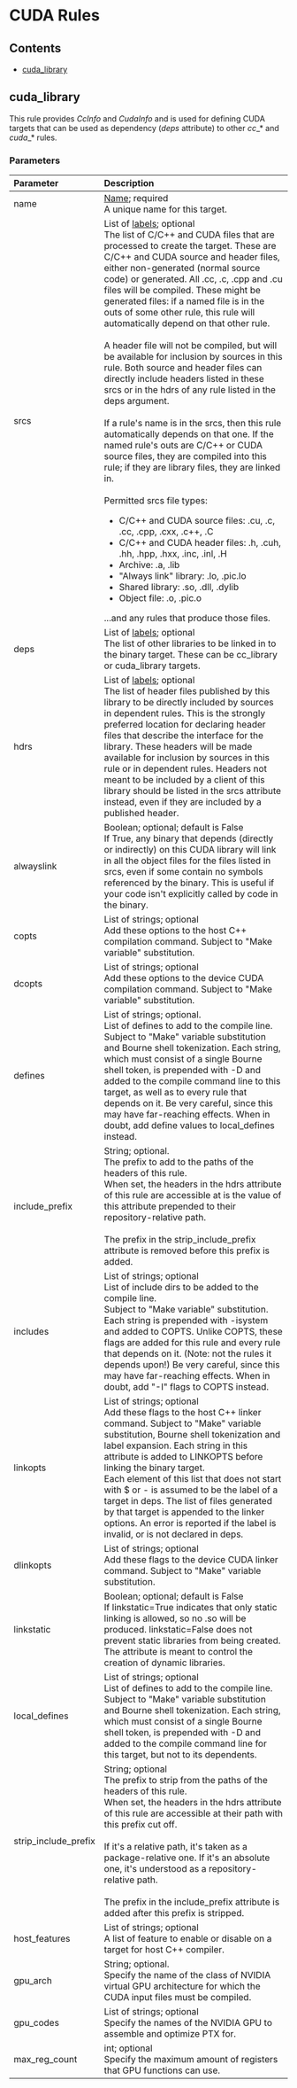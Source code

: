 # CUDA Rules

## Contents
- [cuda_library](#cuda_library)

## cuda_library

This rule provides _CcInfo_ and _CudaInfo_ and is used for defining CUDA targets that can be used as dependency (_deps_ attribute) to other _cc__* and _cuda__* rules.

### Parameters

| Parameter            | Description                                                                                  |
|:---------------------|:---------------------------------------------------------------------------------------------|
| name                 | [Name](https://docs.bazel.build/versions/main/build-ref.html#name); required <br/> A unique name for this target. |
| srcs                 | List of [labels](https://docs.bazel.build/versions/main/skylark/lib/Label.html); optional <br/> The list of C/C++ and CUDA files that are processed to create the target. These are C/C++ and CUDA source and header files, either non-generated (normal source code) or generated. All .cc, .c, .cpp and .cu files will be compiled. These might be generated files: if a named file is in the outs of some other rule, this rule will automatically depend on that other rule. <br/> <br/> A header file will not be compiled, but will be available for inclusion by sources in this rule. Both source and header files can directly include headers listed in these srcs or in the hdrs of any rule listed in the deps argument. <br/> <br/> If a rule's name is in the srcs, then this rule automatically depends on that one. If the named rule's outs are C/C++ or CUDA source files, they are compiled into this rule; if they are library files, they are linked in. <br/> <br/> Permitted srcs file types: <ul><li>C/C++ and CUDA source files: .cu, .c, .cc, .cpp, .cxx, .c++, .C</li><li>C/C++ and CUDA header files: .h, .cuh, .hh, .hpp, .hxx, .inc, .inl, .H</li><li>Archive: .a, .lib</li><li>"Always link" library: .lo, .pic.lo</li><li>Shared library: .so, .dll, .dylib</li><li>Object file: .o, .pic.o</li> </ul> ...and any rules that produce those files. |
| deps                 | List of [labels](https://docs.bazel.build/versions/main/skylark/lib/Label.html); optional <br/> The list of other libraries to be linked in to the binary target. These can be cc_library or cuda_library targets. |
| hdrs                 | List of [labels](https://docs.bazel.build/versions/main/skylark/lib/Label.html); optional <br/> The list of header files published by this library to be directly included by sources in dependent rules. This is the strongly preferred location for declaring header files that describe the interface for the library. These headers will be made available for inclusion by sources in this rule or in dependent rules. Headers not meant to be included by a client of this library should be listed in the srcs attribute instead, even if they are included by a published header. |
| alwayslink           | Boolean; optional; default is False <br/> If True, any binary that depends (directly or indirectly) on this CUDA library will link in all the object files for the files listed in srcs, even if some contain no symbols referenced by the binary. This is useful if your code isn't explicitly called by code in the binary. |
| copts                | List of strings; optional <br/> Add these options to the host C++ compilation command. Subject to "Make variable" substitution. |
| dcopts               | List of strings; optional <br/> Add these options to the device CUDA compilation command. Subject to "Make variable" substitution. |
| defines              | List of strings; optional. <br/> List of defines to add to the compile line. Subject to "Make" variable substitution and Bourne shell tokenization. Each string, which must consist of a single Bourne shell token, is prepended with -D and added to the compile command line to this target, as well as to every rule that depends on it. Be very careful, since this may have far-reaching effects. When in doubt, add define values to local_defines instead. |
| include_prefix       | String; optional. <br/> The prefix to add to the paths of the headers of this rule. <br/> When set, the headers in the hdrs attribute of this rule are accessible at is the value of this attribute prepended to their repository-relative path. <br/><br/> The prefix in the strip_include_prefix attribute is removed before this prefix is added. |
| includes             | List of strings; optional <br/> List of include dirs to be added to the compile line. <br/> Subject to "Make variable" substitution. Each string is prepended with -isystem and added to COPTS. Unlike COPTS, these flags are added for this rule and every rule that depends on it. (Note: not the rules it depends upon!) Be very careful, since this may have far-reaching effects. When in doubt, add "-I" flags to COPTS instead. |
| linkopts             | List of strings; optional <br/> Add these flags to the host C++ linker command. Subject to "Make" variable substitution, Bourne shell tokenization and label expansion. Each string in this attribute is added to LINKOPTS before linking the binary target. <br/> Each element of this list that does not start with $ or - is assumed to be the label of a target in deps. The list of files generated by that target is appended to the linker options. An error is reported if the label is invalid, or is not declared in deps. |
| dlinkopts            | List of strings; optional <br/> Add these flags to the device CUDA linker command. Subject to "Make" variable substitution. |
| linkstatic           | Boolean; optional; default is False <br/> If linkstatic=True indicates that only static linking is allowed, so no .so will be produced. linkstatic=False does not prevent static libraries from being created. The attribute is meant to control the creation of dynamic libraries. |
| local_defines        | List of strings; optional <br/> List of defines to add to the compile line. Subject to "Make" variable substitution and Bourne shell tokenization. Each string, which must consist of a single Bourne shell token, is prepended with -D and added to the compile command line for this target, but not to its dependents. |
| strip_include_prefix | String; optional <br/> The prefix to strip from the paths of the headers of this rule. <br/> When set, the headers in the hdrs attribute of this rule are accessible at their path with this prefix cut off. <br/> <br/> If it's a relative path, it's taken as a package-relative one. If it's an absolute one, it's understood as a repository-relative path. <br/> <br/> The prefix in the include_prefix attribute is added after this prefix is stripped. |
| host_features        | List of strings; optional <br/> A list of feature to enable or disable on a target for host C++ compiler.  |
| gpu_arch             | String; optional. <br/> Specify the name of the class of NVIDIA virtual GPU architecture for which the CUDA input files must be compiled.  |
| gpu_codes            | List of strings; optional <br/> Specify the names of the NVIDIA GPU to assemble and optimize PTX for. |
| max_reg_count        | int; optional <br/> Specify the maximum amount of registers that GPU functions can use. |
